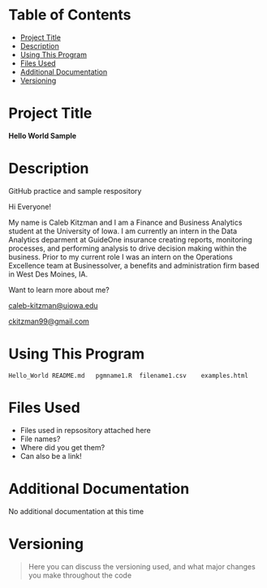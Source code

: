 # Table of Contents
- [Project Title](https://github.com/ckitzman/Hello_World/#project-title)
- [Description](https://github.com/ckitzman/Hello_World/#description)
- [Using This Program](https://github.com/ckitzman/Hello_World/#using-this-program)
- [Files Used](https://github.com/ckitzman/Hello_World/#files-used)
- [Additional Documentation](https://github.com/ckitzman/Hello_World/#additional-documentation)
- [Versioning](https://github.com/ckitzman/Hello_World/#versioning)

# Project Title
**Hello World Sample**

# Description
GitHub practice and sample respository

Hi Everyone!

My name is Caleb Kitzman and I am a Finance and Business Analytics student at the University of Iowa. I am currently an intern in the Data Analytics deparment at GuideOne insurance creating reports, monitoring processes, and performing analysis to drive decision making within the business. Prior to my current role I was an intern on the Operations Excellence team at Businessolver, a benefits and administration firm based in West Des Moines, IA. 

Want to learn more about me?

caleb-kitzman@uiowa.edu

ckitzman99@gmail.com

# Using This Program


`Hello_World
    README.md  
    pgmname1.R 
    filename1.csv   
    examples.html`

# Files Used
- Files used in repsository attached here
- File names?
- Where did you get them?
- Can also be a link!

# Additional Documentation
No additional documentation at this time

# Versioning
> Here you can discuss the versioning used, and what major changes you make throughout the code
